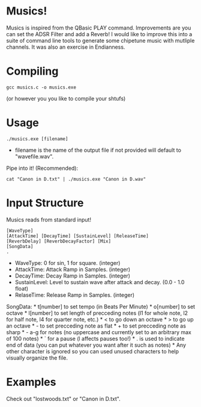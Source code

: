# Musics!
Musics is inspired from the QBasic PLAY command.
Improvements are you can set the ADSR Filter and add a Reverb!
I would like to improve this into a suite of command line tools to generate some chipetune music with mutliple channels.
It was also an exercise in Endianness.

# Compiling
	gcc musics.c -o musics.exe
(or however you you like to compile your shtufs)

# Usage
	./musics.exe [filename]
* filename is the name of the output file if not provided will default to "wavefile.wav".

Pipe into it! (Recommended):

	cat "Canon in D.txt" | ./musics.exe "Canon in D.wav"

# Input Structure
Musics reads from standard input!

	[WaveType]
	[AttackTime] [DecayTime] [SustainLevel] [ReleaseTime]
	[ReverbDelay] [ReverbDecayFactor] [Mix]
	[SongData]
	.

* WaveType: 0 for sin, 1 for square. (integer)
* AttackTime: Attack Ramp in Samples. (integer)
* DecayTime: Decay Ramp in Samples. (integer)
* SustainLevel: Level to sustain wave after attack and decay. (0.0 - 1.0 float)
* RelaseTime: Release Ramp in Samples. (integer)

SongData:
	* t[number] to set tempo (in Beats Per Minute)
	* o[number] to set octave
	* l[number] to set length of precceding notes (l1 for whole note, l2 for half note, l4 for quarter note, etc.)
	* < to go down an octave
	* > to go up an octave
	* - to set precceding note as flat
	* + to set precceding note as sharp
	* - a-g for notes (no uppercase and currently set to an arbitrary max of 100 notes)
	* \` for a pause (l affects pauses too!)
	* . is used to indicate end of data (you can put whatever you want after it such as notes)
	* Any other character is ignored so you can used unused characters to help visually organize the file.

# Examples
Check out "lostwoods.txt" or "Canon in D.txt".
